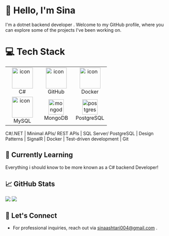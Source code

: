 # 👋 Hello, I'm Sina 

I'm a dotnet backend developer . Welcome to my GitHub profile, where you can explore some of the projects I've been working on.

# 💻 Tech Stack
  
<table align="start">
  <tr>
    <td align="center" width="90">
      <img src="https://techstack-generator.vercel.app/csharp-icon.svg" alt="icon" width="65" height="65" />
      <br>C#
    </td>
    <td align="center" width="90">
      <img src="https://techstack-generator.vercel.app/github-icon.svg" alt="icon" width="65" height="65" />
      <br>GitHub
    </td>
    <td align="center" width="90">
      <img src="https://techstack-generator.vercel.app/docker-icon.svg" alt="icon" width="65" height="65" />
      <br>Docker
    </td>
  </tr>
  <tr>
    <td align="center" width="90">
      <img src="https://techstack-generator.vercel.app/mysql-icon.svg" alt="icon" width="65" height="65" />
      <br>MySQL
    </td>
    <td align="center" width="90">
      <img src="https://skillicons.dev/icons?i=mongodb" width="48" height="48" alt="mongodb" />
      <br>MongoDB
    </td>
    <td align="center" width="90">
      <img src="https://skillicons.dev/icons?i=postgres" width="48" height="48" alt="postgres" />
      <br>PostgreSQL
    </td>
  </tr>  
</table>


C#/.NET | Minimal APIs/ REST APIs | SQL Server/ PostgreSQL | Design Patterns | SignalR | Docker | Test-driven development | Git 

## 🌱 Currently Learning

Everything i should know to be more known as a C# backend Developer!


## 📈 GitHub Stats

![](https://github-readme-stats.vercel.app/api?username=sina-ashtari&show_icons=true&hide_title=true&hide_border=true&count_private=true&theme=dark)
![](https://github-readme-stats.vercel.app/api/top-langs/?username=sina-ashtari&theme=radical&hide_border=false&include_all_commits=false&count_private=false&layout=compact)


## 🤝 Let's Connect
- For professional inquiries, reach out via sinaashtari004@gmail.com .
